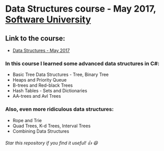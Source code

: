 # Data Structures course - May 2017, [Software University](https://softuni.bg/ "Software University")

## Link to the course: 
* [Data Structures - May 2017](https://softuni.bg/trainings/1666/data-structures-may-2017 "Data Structures - May 2017")

### In this course I learned some advanced data structures in C#:

* Basic Tree Data Structures - Tree, Binary Tree
* Heaps and Priority Queue
* B-trees and Red-black Trees
* Hash Tables - Sets and Dictionaries
* AA-trees and Avl Trees

### Also, even more ridiculous data structures:

* Rope and Trie
* Quad Trees, K-d Trees, Interval Trees
* Combining Data Structures

###### Star this repository if you find it useful! :thumbsup: :smile:
